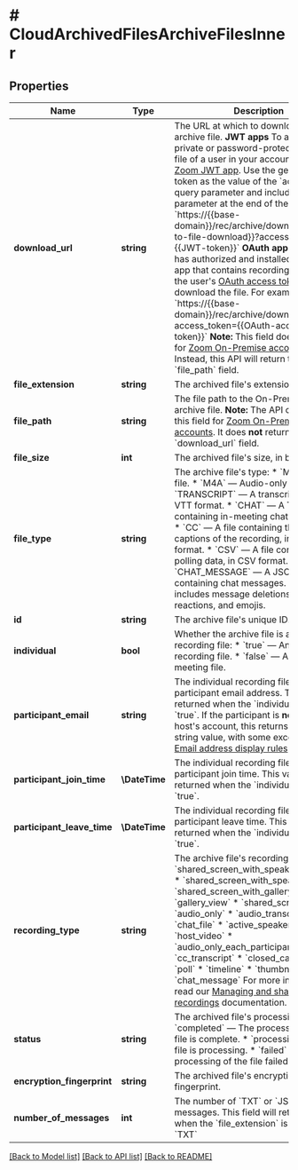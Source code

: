 # # CloudArchivedFilesArchiveFilesInner

## Properties

Name | Type | Description | Notes
------------ | ------------- | ------------- | -------------
**download_url** | **string** | The URL at which to download the the archive file.    **JWT apps**    To access a private or password-protected archive file of a user in your account, use a [Zoom JWT app](https://marketplace.zoom.us/docs/guides/getting-started/app-types/create-jwt-app). Use the generated JWT token as the value of the &#x60;access_token&#x60; query parameter and include this query parameter at the end of the URL.    &#x60;https://{{base-domain}}/rec/archive/download/{{path-to-file-download}}?access_token&#x3D;{{JWT-token}}&#x60;    **OAuth apps**    If a user has authorized and installed your OAuth app that contains recording scopes, use the user&#39;s [OAuth access token](https://marketplace.zoom.us/docs/guides/auth/oauth) to download the file. For example:    &#x60;https://{{base-domain}}/rec/archive/download/xxx?access_token&#x3D;{{OAuth-access-token}}&#x60;    **Note:** This field does **not** return for [Zoom On-Premise accounts](https://support.zoom.us/hc/en-us/articles/360034064852-Zoom-On-Premise-Deployment). Instead, this API will return the &#x60;file_path&#x60; field. |
**file_extension** | **string** | The archived file&#39;s extension. |
**file_path** | **string** | The file path to the On-Premise account archive file.    **Note:** The API only returns this field for [Zoom On-Premise accounts](https://support.zoom.us/hc/en-us/articles/360034064852-Zoom-On-Premise-Deployment). It does **not** return the &#x60;download_url&#x60; field. | [optional]
**file_size** | **int** | The archived file&#39;s size, in bytes. |
**file_type** | **string** | The archive file&#39;s type:  * &#x60;MP4&#x60; — Video file.  * &#x60;M4A&#x60; — Audio-only file.  * &#x60;TRANSCRIPT&#x60; — A transcription file, in VTT format.  * &#x60;CHAT&#x60; — A TXT file containing in-meeting chat messages.  * &#x60;CC&#x60; — A file containing the closed captions of the recording, in VTT file format.  * &#x60;CSV&#x60; — A file containing polling data, in CSV format.  * &#x60;CHAT_MESSAGE&#x60; — A JSON file containing chat messages. The file also includes message deletions, chat reactions, and emojis. |
**id** | **string** | The archive file&#39;s unique ID. |
**individual** | **bool** | Whether the archive file is an individual recording file:  * &#x60;true&#x60; — An individual recording file.   * &#x60;false&#x60; — An entire meeting file. |
**participant_email** | **string** | The individual recording file&#39;s participant email address. This value is returned when the &#x60;individual&#x60; value is &#x60;true&#x60;. If the participant is **not** part of the host&#39;s account, this returns an empty string value, with some exceptions. See [Email address display rules](https://marketplace.zoom.us/docs/api-reference/using-zoom-apis#email-address) for details. | [optional]
**participant_join_time** | **\DateTime** | The individual recording file&#39;s participant join time. This value is returned when the &#x60;individual&#x60; value is &#x60;true&#x60;. |
**participant_leave_time** | **\DateTime** | The individual recording file&#39;s participant leave time. This value is returned when the &#x60;individual&#x60; value is &#x60;true&#x60;. |
**recording_type** | **string** | The archive file&#39;s recording type:  * &#x60;shared_screen_with_speaker_view(CC)&#x60;  * &#x60;shared_screen_with_speaker_view&#x60;  * &#x60;shared_screen_with_gallery_view&#x60;  * &#x60;gallery_view&#x60;  * &#x60;shared_screen&#x60;  * &#x60;audio_only&#x60;  * &#x60;audio_transcript&#x60;  * &#x60;chat_file&#x60;  * &#x60;active_speaker&#x60;  * &#x60;host_video&#x60;  * &#x60;audio_only_each_participant&#x60;  * &#x60;cc_transcript&#x60;  * &#x60;closed_caption&#x60;  * &#x60;poll&#x60;  * &#x60;timeline&#x60;  * &#x60;thumbnail&#x60;  * &#x60;chat_message&#x60;    For more information, read our [Managing and sharing cloud recordings](https://support.zoom.us/hc/en-us/articles/205347605-Managing-and-sharing-cloud-recordings#h_9898497b-e736-4980-a749-d55608f10773) documentation. |
**status** | **string** | The archived file&#39;s processing status:  * &#x60;completed&#x60; — The processing of the file is complete.  * &#x60;processing&#x60; — The file is processing.  * &#x60;failed&#x60; — The processing of the file failed. |
**encryption_fingerprint** | **string** | The archived file&#39;s encryption fingerprint. |
**number_of_messages** | **int** | The number of &#x60;TXT&#x60; or &#x60;JSON&#x60; file messages. This field will return only when the &#x60;file_extension&#x60; is &#x60;JSON&#x60; or &#x60;TXT&#x60; | [optional]

[[Back to Model list]](../../README.md#models) [[Back to API list]](../../README.md#endpoints) [[Back to README]](../../README.md)
